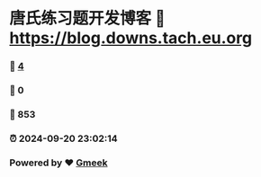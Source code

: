 # 唐氏练习题开发博客 :link: https://blog.downs.tach.eu.org 
### :page_facing_up: [4](https://blog.downs.tach.eu.org/tag.html) 
### :speech_balloon: 0 
### :hibiscus: 853 
### :alarm_clock: 2024-09-20 23:02:14 
### Powered by :heart: [Gmeek](https://github.com/Meekdai/Gmeek)
